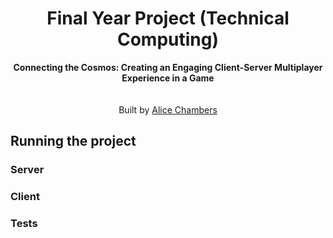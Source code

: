 <h1 align="center">Final Year Project (Technical Computing)</h1>

<div align="center">
  <strong>Connecting the Cosmos: Creating an Engaging Client-Server Multiplayer Experience in a Game</strong>

</div>
<br />

<div align="center">
<br />
Built by
<a href="https://github.com/Alicee5cha">Alice Chambers</a>
</a>
</sub>
</div>

## Running the project

### Server

<!-- Copy the `.env.template` file and rename it to `.env` adding the necessary data required to run the application.

Install the server packages via running `yarn install`.

Once the packages have installed, run the server `yarn start`. -->

### Client

<!-- Copy the `.env.template` file and rename it to `.env` adding the necessary data required to run the application.

Install the client packages via running `yarn install`.

Once the packages have installed, run the client `yarn start`. -->

### Tests

<!-- Run the cypress test suite headlessly `yarn run cy:run`.

Run the test suite with the GUI `yarn run cy:open`. -->
